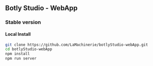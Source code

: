 ## Botly Studio - WebApp

### Stable version

#### Local Install

```bash
git clone https://github.com/LaMachinerie/botlyStudio-webApp.git
cd botlyStudio-webApp
npm install
npm run server
```
